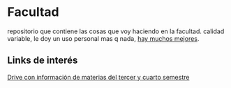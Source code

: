 # Facultad
repositorio que contiene las cosas que voy haciendo en la facultad.
calidad variable, le doy un uso personal mas q nada, [hay muchos mejores](https://repositoriosacademicos.carrd.co/).

## Links de interés
[Drive con información de materias del tercer y cuarto semestre](https://drive.google.com/drive/folders/1LLAyD4bGq0Wh-W-kzKmmt8BXDWPM-Zti)
